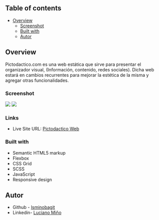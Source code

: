## Table of contents

- [Overview](#overview)
  - [Screenshot](#screenshot)
  - [Built with](#built-with)
  - [Autor](#autor)



## Overview
Pictodactico.com es una web estática que sirve para presentar el organizador visual, (Información, contenido, redes sociales). Dicha web estará en cambios recurrentes para mejorar la estética de la misma y agregar otras funcionalidades.

### Screenshot

![](./src/desktop.png)
![](./src/mobile.png)


### Links

- Live Site URL: [Pictodactico Web](https://pictodactico.com)


### Built with

- Semantic HTML5 markup
- Flexbox
- CSS Grid
- SCSS
- JavaScript
- Responsive design


## Autor

- Github - [lsminobagit](https://github.com/lsminobagit)
- Linkedin- [Luciano Miño](https://www.linkedin.com/in/luciano-miño91)
